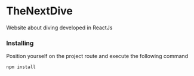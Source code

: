 # TheNextDive
Website about diving developed in ReactJs
### Installing

Position yourself on the project route and execute the following command

```
npm install
```
